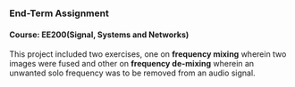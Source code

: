 ### End-Term Assignment 
#### Course: EE200(Signal, Systems and Networks)

This project included two exercises, one on **frequency mixing** wherein two images were fused and other on **frequency de-mixing** wherein an unwanted solo frequency was to be removed from an audio signal.
